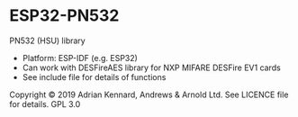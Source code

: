 # ESP32-PN532

PN532 (HSU) library
- Platform: ESP-IDF (e.g. ESP32)
- Can work with DESFireAES library for NXP MIFARE DESFire EV1 cards
- See include file for details of functions

Copyright © 2019 Adrian Kennard, Andrews & Arnold Ltd. See LICENCE file for details. GPL 3.0
